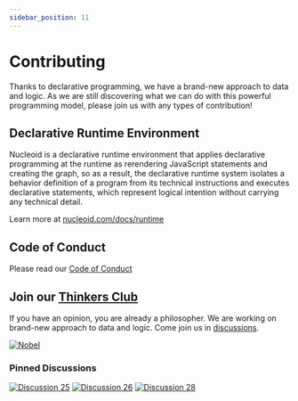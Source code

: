 ```yaml
---
sidebar_position: 11
---
```


# Contributing

Thanks to declarative programming, we have a brand-new approach to data and logic. As we are still discovering what we can do with this powerful programming model, please join us with any types of contribution!

## Declarative Runtime Environment

Nucleoid is a declarative runtime environment that applies declarative programming at the runtime as rerendering JavaScript statements and creating the graph, so as a result, the declarative runtime system isolates a behavior definition of a program from its technical instructions and executes declarative statements, which represent logical intention without carrying any technical detail.

Learn more at [nucleoid.com/docs/runtime](/docs/runtime/)

## Code of Conduct

Please read our [Code of Conduct](https://github.com/NucleoidAI/Nucleoid/blob/main/CODE_OF_CONDUCT.md)

## Join our [Thinkers Club](https://github.com/NucleoidAI/Nucleoid/discussions/categories/thinkers-club)

If you have an opinion, you are already a philosopher. We are working on brand-new approach to data and logic. Come join us in [discussions](https://github.com/NucleoidAI/Nucleoid/discussions/categories/thinkers-club).

[![Nobel](https://cdn.nucleoid.com/media/nobel.png)](https://github.com/NucleoidAI/Nucleoid/discussions/categories/thinkers-club)

### Pinned Discussions

[![Discussion 25](https://cdn.nucleoid.com/media/discussion-25x500.png)](https://github.com/NucleoidAI/Nucleoid/discussions/25)
[![Discussion 26](https://cdn.nucleoid.com/media/discussion-26x500.png)](https://github.com/NucleoidAI/Nucleoid/discussions/26)
[![Discussion 28](https://cdn.nucleoid.com/media/discussion-28x500.png)](https://github.com/NucleoidAI/Nucleoid/discussions/28)

